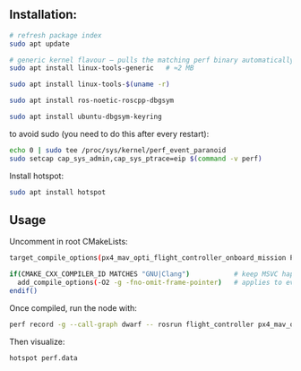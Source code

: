 ## Installation:
```bash
# refresh package index
sudo apt update

# generic kernel flavour – pulls the matching perf binary automatically
sudo apt install linux-tools-generic   # ≈2 MB

sudo apt install linux-tools-$(uname -r)

sudo apt install ros-noetic-roscpp-dbgsym

sudo apt install ubuntu-dbgsym-keyring

```

to avoid sudo (you need to do this after every restart):
```bash
echo 0 | sudo tee /proc/sys/kernel/perf_event_paranoid
sudo setcap cap_sys_admin,cap_sys_ptrace=eip $(command -v perf)
```

Install hotspot:
```bash
sudo apt install hotspot
```

## Usage
Uncomment in root CMakeLists:
```bash
target_compile_options(px4_mav_opti_flight_controller_onboard_mission PRIVATE -O2 -g -fno-omit-frame-pointer)

if(CMAKE_CXX_COMPILER_ID MATCHES "GNU|Clang")           # keep MSVC happy
  add_compile_options(-O2 -g -fno-omit-frame-pointer)   # applies to every target
endif()
```

Once compiled, run the node with:
```bash
perf record -g --call-graph dwarf -- rosrun flight_controller px4_mav_opti_flight_controller_onboard_mission
```

Then visualize:
```bash
hotspot perf.data
```